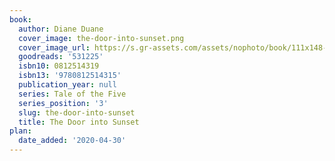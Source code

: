 ```yaml
---
book:
  author: Diane Duane
  cover_image: the-door-into-sunset.png
  cover_image_url: https://s.gr-assets.com/assets/nophoto/book/111x148-bcc042a9c91a29c1d680899eff700a03.png
  goodreads: '531225'
  isbn10: 0812514319
  isbn13: '9780812514315'
  publication_year: null
  series: Tale of the Five
  series_position: '3'
  slug: the-door-into-sunset
  title: The Door into Sunset
plan:
  date_added: '2020-04-30'
---
```

